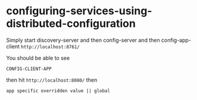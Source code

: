 # configuring-services-using-distributed-configuration

Simply start discovery-server and then config-server and then config-app-client ``http://localhost:8761/``

You should be able to see

```
CONFIG-CLIENT-APP
```

then hit ``http://localhost:8080/`` then

```
app specific overridden value || global
```